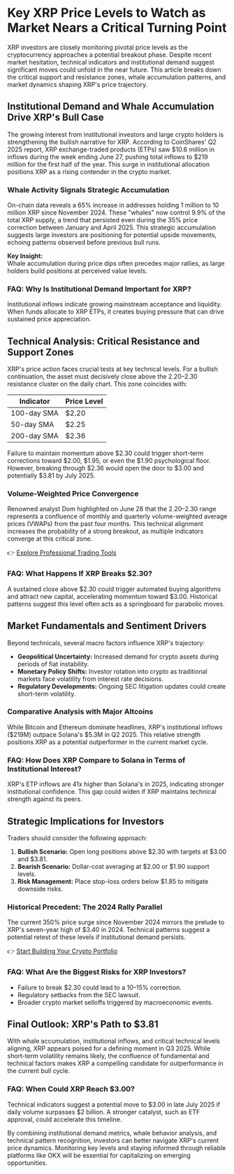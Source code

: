 # Key XRP Price Levels to Watch as Market Nears a Critical Turning Point  

XRP investors are closely monitoring pivotal price levels as the cryptocurrency approaches a potential breakout phase. Despite recent market hesitation, technical indicators and institutional demand suggest significant moves could unfold in the near future. This article breaks down the critical support and resistance zones, whale accumulation patterns, and market dynamics shaping XRP's price trajectory.  

## Institutional Demand and Whale Accumulation Drive XRP's Bull Case  

The growing interest from institutional investors and large crypto holders is strengthening the bullish narrative for XRP. According to CoinShares' Q2 2025 report, XRP exchange-traded products (ETPs) saw $10.6 million in inflows during the week ending June 27, pushing total inflows to $219 million for the first half of the year. This surge in institutional allocation positions XRP as a rising contender in the crypto market.  

### Whale Activity Signals Strategic Accumulation  

On-chain data reveals a 65% increase in addresses holding 1 million to 10 million XRP since November 2024. These "whales" now control 9.9% of the total XRP supply, a trend that persisted even during the 35% price correction between January and April 2025. This strategic accumulation suggests large investors are positioning for potential upside movements, echoing patterns observed before previous bull runs.  

**Key Insight:**  
Whale accumulation during price dips often precedes major rallies, as large holders build positions at perceived value levels.  

### FAQ: Why Is Institutional Demand Important for XRP?  
Institutional inflows indicate growing mainstream acceptance and liquidity. When funds allocate to XRP ETPs, it creates buying pressure that can drive sustained price appreciation.  

## Technical Analysis: Critical Resistance and Support Zones  

XRP's price action faces crucial tests at key technical levels. For a bullish continuation, the asset must decisively close above the $2.20–$2.30 resistance cluster on the daily chart. This zone coincides with:  

| Indicator        | Price Level |
|------------------|-------------|
| 100-day SMA      | $2.20       |
| 50-day SMA       | $2.25       |
| 200-day SMA      | $2.36       |

Failure to maintain momentum above $2.30 could trigger short-term corrections toward $2.00, $1.95, or even the $1.90 psychological floor. However, breaking through $2.36 would open the door to $3.00 and potentially $3.81 by July 2025.  

### Volume-Weighted Price Convergence  

Renowned analyst Dom highlighted on June 28 that the $2.20–$2.30 range represents a confluence of monthly and quarterly volume-weighted average prices (VWAPs) from the past four months. This technical alignment increases the probability of a strong breakout, as multiple indicators converge at this critical zone.  

👉 [Explore Professional Trading Tools](https://bit.ly/okx-bonus)  

### FAQ: What Happens If XRP Breaks $2.30?  
A sustained close above $2.30 could trigger automated buying algorithms and attract new capital, accelerating momentum toward $3.00. Historical patterns suggest this level often acts as a springboard for parabolic moves.  

## Market Fundamentals and Sentiment Drivers  

Beyond technicals, several macro factors influence XRP's trajectory:  
- **Geopolitical Uncertainty:** Increased demand for crypto assets during periods of fiat instability.  
- **Monetary Policy Shifts:** Investor rotation into crypto as traditional markets face volatility from interest rate decisions.  
- **Regulatory Developments:** Ongoing SEC litigation updates could create short-term volatility.  

### Comparative Analysis with Major Altcoins  

While Bitcoin and Ethereum dominate headlines, XRP's institutional inflows ($219M) outpace Solana's $5.3M in Q2 2025. This relative strength positions XRP as a potential outperformer in the current market cycle.  

### FAQ: How Does XRP Compare to Solana in Terms of Institutional Interest?  
XRP's ETP inflows are 41x higher than Solana's in 2025, indicating stronger institutional confidence. This gap could widen if XRP maintains technical strength against its peers.  

## Strategic Implications for Investors  

Traders should consider the following approach:  
1. **Bullish Scenario:** Open long positions above $2.30 with targets at $3.00 and $3.81.  
2. **Bearish Scenario:** Dollar-cost averaging at $2.00 or $1.90 support levels.  
3. **Risk Management:** Place stop-loss orders below $1.85 to mitigate downside risks.  

### Historical Precedent: The 2024 Rally Parallel  

The current 350% price surge since November 2024 mirrors the prelude to XRP's seven-year high of $3.40 in 2024. Technical patterns suggest a potential retest of these levels if institutional demand persists.  

👉 [Start Building Your Crypto Portfolio](https://bit.ly/okx-bonus)  

### FAQ: What Are the Biggest Risks for XRP Investors?  
- Failure to break $2.30 could lead to a 10–15% correction.  
- Regulatory setbacks from the SEC lawsuit.  
- Broader crypto market selloffs triggered by macroeconomic events.  

## Final Outlook: XRP's Path to $3.81  

With whale accumulation, institutional inflows, and critical technical levels aligning, XRP appears poised for a defining moment in Q3 2025. While short-term volatility remains likely, the confluence of fundamental and technical factors makes XRP a compelling candidate for outperformance in the current bull cycle.  

### FAQ: When Could XRP Reach $3.00?  
Technical indicators suggest a potential move to $3.00 in late July 2025 if daily volume surpasses $2 billion. A stronger catalyst, such as ETF approval, could accelerate this timeline.  

By combining institutional demand metrics, whale behavior analysis, and technical pattern recognition, investors can better navigate XRP's current price dynamics. Monitoring key levels and staying informed through reliable platforms like OKX will be essential for capitalizing on emerging opportunities.